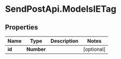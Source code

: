 # SendPostApi.ModelsIETag

## Properties
Name | Type | Description | Notes
------------ | ------------- | ------------- | -------------
**id** | **Number** |  | [optional] 
